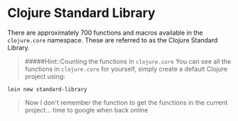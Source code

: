 # Clojure Standard Library

There are approximately 700 functions and macros available in the `clojure.core` namespace.  These are referred to as the Clojure Standard Library.




> #####Hint::Counting the functions in `clojure.core`
> You can see all the functions in `clojure.core` for yourself, simply create a default Clojure project using:
>
```shell
lein new standard-library
```
> Now I don't remember the function to get the functions in the current project... time to google when back online
